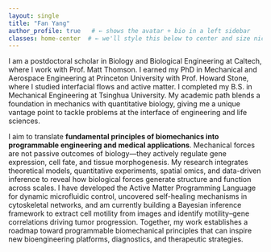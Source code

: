 ```yaml
---
layout: single
title: "Fan Yang"
author_profile: true   # ← shows the avatar + bio in a left sidebar
classes: home-center  # ← we'll style this below to center and size nicely
---
```


I am a postdoctoral scholar in Biology and Biological Engineering at Caltech, where I work with Prof. Matt Thomson. 
I earned my PhD in Mechanical and Aerospace Engineering at Princeton University with Prof. Howard Stone, where I studied 
interfacial flows and active matter. I completed my B.S. in Mechanical Engineering at Tsinghua University. 
My academic path blends a foundation in mechanics with quantitative biology, giving me a unique vantage point to tackle problems 
at the interface of engineering and life sciences.

I aim to translate **fundamental principles of biomechanics into programmable engineering and medical applications**.
Mechanical forces are not passive outcomes of biology—they actively regulate gene expression, cell fate, and tissue morphogenesis.
My research integrates theoretical models, quantitative experiments, spatial omics, and data-driven inference to reveal how biological forces generate structure and function across scales.
I have developed the Active Matter Programming Language for dynamic microfluidic control, uncovered self-healing mechanisms in cytoskeletal networks, and am currently building a Bayesian 
inference framework to extract cell motility from images and identify motility–gene correlations driving tumor progression.
Together, my work establishes a roadmap toward programmable biomechanical principles that can inspire new bioengineering platforms, diagnostics, and therapeutic strategies.